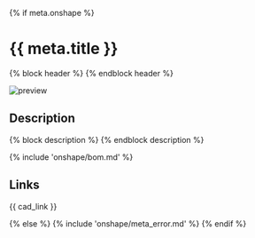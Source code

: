 {% if meta.onshape %}

# {{ meta.title }}

{% block header %}
{% endblock header %}

![preview](assets/{{meta.onshape.uid_slug}}.png)

## Description

{% block description %}
{% endblock description %}

{% include 'onshape/bom.md' %}

## Links

{{ cad_link }}

{% else %}
{% include 'onshape/meta_error.md' %}
{% endif %}
